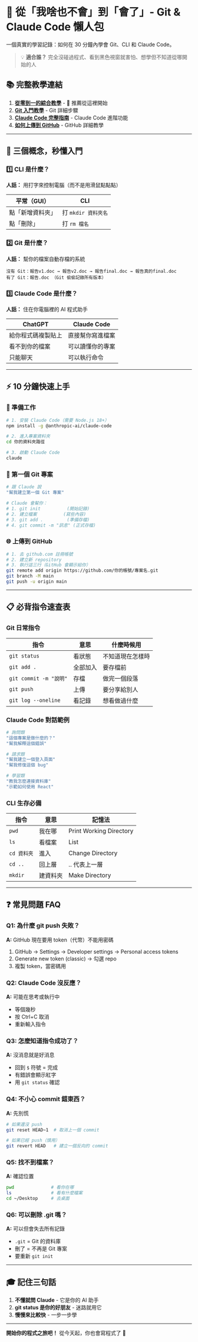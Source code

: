 # 🚀 從「我啥也不會」到「會了」- Git & Claude Code 懶人包

一個真實的學習記錄：如何在 30 分鐘內學會 Git、CLI 和 Claude Code。

> 💡 **適合誰？** 完全沒碰過程式、看到黑色視窗就害怕、想學但不知道從哪開始的人

## 📚 完整教學連結

1. **[從零到一的綜合教學](zero_to_hero_tutorial.ipynb)** - 🌟 推薦從這裡開始
2. **[Git 入門教學](git_tutorial.ipynb)** - Git 詳細步驟
3. **[Claude Code 完整指南](claude_code_tutorial.ipynb)** - Claude Code 進階功能
4. **[如何上傳到 GitHub](upload_to_github_tutorial.ipynb)** - GitHub 詳細教學

---

## 📖 三個概念，秒懂入門

### 1️⃣ CLI 是什麼？
**人話：** 用打字來控制電腦（而不是用滑鼠點點點）

| 平常（GUI） | CLI |
|------------|-----|
| 點「新增資料夾」 | 打 `mkdir 資料夾名` |
| 點「刪除」 | 打 `rm 檔名` |

### 2️⃣ Git 是什麼？
**人話：** 幫你的檔案自動存檔的系統

```
沒有 Git：報告v1.doc → 報告v2.doc → 報告final.doc → 報告真的final.doc
有了 Git：報告.doc （Git 偷偷記錄所有版本）
```

### 3️⃣ Claude Code 是什麼？
**人話：** 住在你電腦裡的 AI 程式助手

| ChatGPT | Claude Code |
|---------|-------------|
| 給你程式碼複製貼上 | 直接幫你寫進檔案 |
| 看不到你的檔案 | 可以讀懂你的專案 |
| 只能聊天 | 可以執行命令 |

---

## ⚡ 10 分鐘快速上手

### 🔧 準備工作
```bash
# 1. 安裝 Claude Code（需要 Node.js 18+）
npm install -g @anthropic-ai/claude-code

# 2. 進入專案資料夾
cd 你的資料夾路徑

# 3. 啟動 Claude Code
claude
```

### 🎯 第一個 Git 專案
```bash
# 跟 Claude 說
"幫我建立第一個 Git 專案"

# Claude 會幫你：
# 1. git init          (開始記錄)
# 2. 建立檔案          (寫些內容)  
# 3. git add .         (準備存檔)
# 4. git commit -m "訊息" (正式存檔)
```

### 🌐 上傳到 GitHub
```bash
# 1. 去 github.com 註冊帳號
# 2. 建立新 repository
# 3. 執行這三行（GitHub 會顯示給你）
git remote add origin https://github.com/你的帳號/專案名.git
git branch -M main  
git push -u origin main
```

---

## 📋 必背指令速查表

### Git 日常指令
| 指令 | 意思 | 什麼時候用 |
|------|------|-----------|
| `git status` | 看狀態 | 不知道現在怎樣時 |
| `git add .` | 全部加入 | 要存檔前 |
| `git commit -m "說明"` | 存檔 | 做完一個段落 |
| `git push` | 上傳 | 要分享給別人 |
| `git log --oneline` | 看記錄 | 想看做過什麼 |

### Claude Code 對話範例
```bash
# 詢問類
"這個專案是做什麼的？"
"幫我解釋這個錯誤"

# 請求類  
"幫我建立一個登入頁面"
"幫我修復這個 bug"

# 學習類
"教我怎麼連接資料庫"
"示範如何使用 React"
```

### CLI 生存必備
| 指令 | 意思 | 記憶法 |
|------|------|--------|
| `pwd` | 我在哪 | Print Working Directory |
| `ls` | 看檔案 | List |
| `cd 資料夾` | 進入 | Change Directory |
| `cd ..` | 回上層 | .. 代表上一層 |
| `mkdir` | 建資料夾 | Make Directory |

---

## ❓ 常見問題 FAQ

### Q1: 為什麼 git push 失敗？
**A:** GitHub 現在要用 token（代幣）不能用密碼
1. GitHub → Settings → Developer settings → Personal access tokens
2. Generate new token (classic) → 勾選 repo
3. 複製 token，當密碼用

### Q2: Claude Code 沒反應？
**A:** 可能在思考或執行中
- 等個幾秒
- 按 Ctrl+C 取消
- 重新輸入指令

### Q3: 怎麼知道指令成功了？
**A:** 沒消息就是好消息
- 回到 `$` 符號 = 完成
- 有錯誤會顯示紅字
- 用 `git status` 確認

### Q4: 不小心 commit 錯東西？
**A:** 先別慌
```bash
# 如果還沒 push
git reset HEAD~1  # 取消上一個 commit

# 如果已經 push（慎用）
git revert HEAD   # 建立一個反向的 commit
```

### Q5: 找不到檔案？
**A:** 確認位置
```bash
pwd              # 看你在哪
ls               # 看有什麼檔案
cd ~/Desktop     # 去桌面
```

### Q6: 可以刪除 .git 嗎？
**A:** 可以但會失去所有記錄
- `.git` = Git 的資料庫
- 刪了 = 不再是 Git 專案
- 要重新 `git init`

---

## 🎓 記住三句話

1. **不懂就問 Claude** - 它是你的 AI 助手
2. **git status 是你的好朋友** - 迷路就用它
3. **慢慢來比較快** - 一步一步學

---

**開始你的程式之旅吧！** 從今天起，你也會寫程式了 🎉